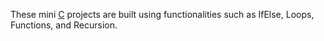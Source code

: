 These mini [C](https://marketplace.visualstudio.com/items?itemName=ms-vscode.cpptools) projects are built using functionalities such as IfElse, Loops, Functions, and Recursion.
